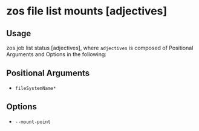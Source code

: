 # zos file list mounts [adjectives]

## Usage

zos job list status [adjectives], where `adjectives` is composed of Positional Arguments and Options in the following:

## Positional Arguments

- `fileSystemName*`

## Options 

- `--mount-point`

